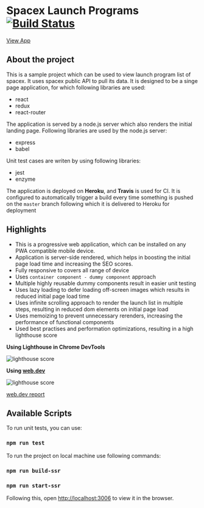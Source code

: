# Spacex Launch Programs [![Build Status](https://travis-ci.org/prakhar-shukla/spacex-launch-programs.svg?branch=master)](https://travis-ci.org/prakhar-shukla/spacex-launch-programs)
[View App](https://spacex-launchprogram.herokuapp.com/)

## About the project

This is a sample project which can be used to view launch program list of spacex. It uses spacex public API to pull its data.
It is designed to be a singe page application, for which following libraries are used:
- react
- redux
- react-router

The application is served by a node.js server which also renders the initial landing page. Following libraries are used by the node.js server:
- express
- babel

Unit test cases are writen by using following libraries:
- jest
- enzyme

The application is deployed on **Heroku**, and **Travis** is used for CI. It is configured to automatically trigger a build every time something is pushed on the `master` branch following which it is delivered to Heroku for deployment

## Highlights
- This is a progressive web application, which can be installed on any PWA compatible mobile device.
- Application is server-side rendered, which helps in boosting the initial page load time and increasing the SEO scores.
- Fully responsive to covers all range of device
- Uses `container component - dummy component` approach
- Multiple highly reusable dummy components result in easier unit testing
- Uses lazy loading to defer loading off-screen images which results in reduced initial page load time
- Uses infinite scrolling approach to render the launch list in multiple steps, resulting in reduced dom elements on initial page load
- Uses memoizing to prevent unnecessary rerenders, increasing the performance of functional components
- Used best practises and performation optimizations, resulting in a high lighthouse score

**Using Lighthouse in Chrome DevTools**

![lighthouse score](https://i.imgur.com/FKHQJ5n.png)

**Using [web.dev](https://web.dev/measure)**

![lighthouse score](https://i.imgur.com/sb3jaAH.png)

[web.dev report](https://lighthouse-dot-webdotdevsite.appspot.com//lh/html?url=https%3A%2F%2Fspacex-launchprogram.herokuapp.com%2F)

## Available Scripts

To run unit tests, you can use:
### `npm run test`

To run the project on local machine use following commands:

### `npm run build-ssr`
### `npm run start-ssr`


Following this, open [http://localhost:3006](http://localhost:3006) to view it in the browser.
